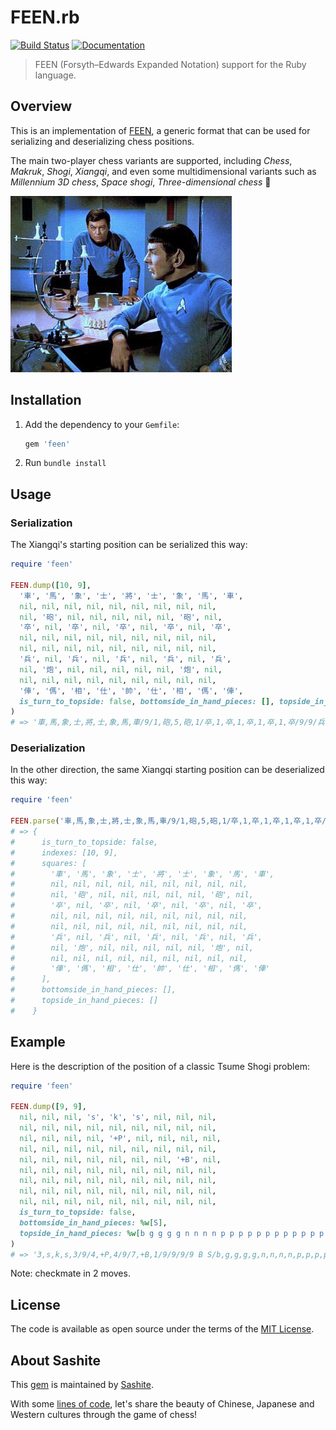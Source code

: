 # FEEN.rb

[![Build Status](https://travis-ci.org/sashite/feen.rb.svg?branch=master)](https://travis-ci.org/sashite/feen.rb)
[![Documentation](https://img.shields.io/:yard-docs-38c800.svg)](https://rubydoc.info/gems/feen/frames)

> FEEN (Forsyth–Edwards Expanded Notation) support for the Ruby language.

## Overview

This is an implementation of [FEEN](https://developer.sashite.com/specs/forsyth-edwards-expanded-notation), a generic format that can be used for serializing and deserializing chess positions.

The main two-player chess variants are supported, including _Chess_, _Makruk_, _Shogi_, _Xiangqi_, and even some multidimensional variants such as _Millennium 3D chess_, _Space shogi_, _Three-dimensional chess_ 🖖

![3D chess on Star Trek (from the episode "Court Martial")](https://github.com/sashite/feen.rb/raw/master/star-trek-chess.jpg)

## Installation

1. Add the dependency to your `Gemfile`:

   ```ruby
   gem 'feen'
   ```

2. Run `bundle install`

## Usage

### Serialization

The Xiangqi's starting position can be serialized this way:

```ruby
require 'feen'

FEEN.dump([10, 9],
  '車', '馬', '象', '士', '將', '士', '象', '馬', '車',
  nil, nil, nil, nil, nil, nil, nil, nil, nil,
  nil, '砲', nil, nil, nil, nil, nil, '砲', nil,
  '卒', nil, '卒', nil, '卒', nil, '卒', nil, '卒',
  nil, nil, nil, nil, nil, nil, nil, nil, nil,
  nil, nil, nil, nil, nil, nil, nil, nil, nil,
  '兵', nil, '兵', nil, '兵', nil, '兵', nil, '兵',
  nil, '炮', nil, nil, nil, nil, nil, '炮', nil,
  nil, nil, nil, nil, nil, nil, nil, nil, nil,
  '俥', '傌', '相', '仕', '帥', '仕', '相', '傌', '俥',
  is_turn_to_topside: false, bottomside_in_hand_pieces: [], topside_in_hand_pieces: []
)
# => '車,馬,象,士,將,士,象,馬,車/9/1,砲,5,砲,1/卒,1,卒,1,卒,1,卒,1,卒/9/9/兵,1,兵,1,兵,1,兵,1,兵/1,炮,5,炮,1/9/俥,傌,相,仕,帥,仕,相,傌,俥 B /'
```

### Deserialization

In the other direction, the same Xiangqi starting position can be deserialized this way:

```ruby
require 'feen'

FEEN.parse('車,馬,象,士,將,士,象,馬,車/9/1,砲,5,砲,1/卒,1,卒,1,卒,1,卒,1,卒/9/9/兵,1,兵,1,兵,1,兵,1,兵/1,炮,5,炮,1/9/俥,傌,相,仕,帥,仕,相,傌,俥 B /')
# => {
#      is_turn_to_topside: false,
#      indexes: [10, 9],
#      squares: [
#        '車', '馬', '象', '士', '將', '士', '象', '馬', '車',
#        nil, nil, nil, nil, nil, nil, nil, nil, nil,
#        nil, '砲', nil, nil, nil, nil, nil, '砲', nil,
#        '卒', nil, '卒', nil, '卒', nil, '卒', nil, '卒',
#        nil, nil, nil, nil, nil, nil, nil, nil, nil,
#        nil, nil, nil, nil, nil, nil, nil, nil, nil,
#        '兵', nil, '兵', nil, '兵', nil, '兵', nil, '兵',
#        nil, '炮', nil, nil, nil, nil, nil, '炮', nil,
#        nil, nil, nil, nil, nil, nil, nil, nil, nil,
#        '俥', '傌', '相', '仕', '帥', '仕', '相', '傌', '俥'
#      ],
#      bottomside_in_hand_pieces: [],
#      topside_in_hand_pieces: []
#    }
```

## Example

Here is the description of the position of a classic Tsume Shogi problem:

```ruby
require 'feen'

FEEN.dump([9, 9],
  nil, nil, nil, 's', 'k', 's', nil, nil, nil,
  nil, nil, nil, nil, nil, nil, nil, nil, nil,
  nil, nil, nil, nil, '+P', nil, nil, nil, nil,
  nil, nil, nil, nil, nil, nil, nil, nil, nil,
  nil, nil, nil, nil, nil, nil, nil, '+B', nil,
  nil, nil, nil, nil, nil, nil, nil, nil, nil,
  nil, nil, nil, nil, nil, nil, nil, nil, nil,
  nil, nil, nil, nil, nil, nil, nil, nil, nil,
  nil, nil, nil, nil, nil, nil, nil, nil, nil,
  is_turn_to_topside: false,
  bottomside_in_hand_pieces: %w[S],
  topside_in_hand_pieces: %w[b g g g g n n n n p p p p p p p p p p p p p p p p p r r s]
)
# => '3,s,k,s,3/9/4,+P,4/9/7,+B,1/9/9/9/9 B S/b,g,g,g,g,n,n,n,n,p,p,p,p,p,p,p,p,p,p,p,p,p,p,p,p,p,r,r,s'
```

Note: checkmate in 2 moves.

## License

The code is available as open source under the terms of the [MIT License](https://opensource.org/licenses/MIT).

## About Sashite

This [gem](https://rubygems.org/gems/feen) is maintained by [Sashite](https://sashite.com/).

With some [lines of code](https://github.com/sashite/), let's share the beauty of Chinese, Japanese and Western cultures through the game of chess!
